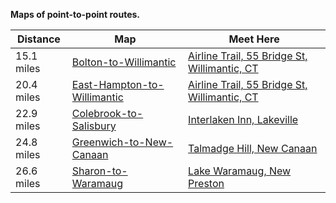 **Maps of point-to-point routes.**

| **Distance** | **Map** | **Meet Here** |
| --- | --- | --- |
| 15.1 miles | [Bolton-to-Willimantic](https://www.alltrails.com/explore/map/bolton-to-willimantic-90e1357) | [Airline Trail, 55 Bridge St, Willimantic, CT](https://www.google.com/maps/place/41%C2%B042'44.5%22N+72%C2%B013'20.7%22W/@41.712374,-72.2229602,200m) |
| 20.4 miles | [East-Hampton-to-Willimantic](https://www.alltrails.com/explore/map/east-hampton-to-willimantic-26657d5) | [Airline Trail, 55 Bridge St, Willimantic, CT](https://www.google.com/maps/place/41%C2%B042'44.5%22N+72%C2%B013'20.7%22W/@41.712374,-72.2229602,200m) |
| 22.9 miles | [Colebrook-to-Salisbury](https://www.alltrails.com/explore/map/colebrook-to-salisbury-1595af6) | [Interlaken Inn, Lakeville](https://www.google.com/maps/place/@41.9481,-73.4478,17z) |
| 24.8 miles | [Greenwich-to-New-Canaan](https://www.alltrails.com/explore/map/greenwich-to-new-canaan-a495eeb) | [Talmadge Hill, New Canaan](https://goo.gl/maps/BYeruY7ErMuNF2376) |
| 26.6 miles | [Sharon-to-Waramaug](https://www.alltrails.com/explore/map/sharon-to-waramaug-5737c6e) | [Lake Waramaug, New Preston](https://goo.gl/maps/BaYaNbR3wFhWC6KTA) |

